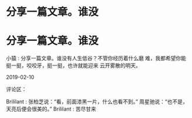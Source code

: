 # 分享一篇文章。谁没

# 分享一篇文章。谁没

小猿 : 分享一篇文章。谁没有人生低谷？不管你经历着什么磨 难，我都希望你能挺一挺，咬咬牙，挺一挺，也许就能迎来 云开雾散的明天。

2019-02-10

评论区：

Brililant : 张柏芝说：“看，前面漆黑一片，什么也看不到。” 周星驰说：“也不是，天亮后便会很美的。” Brililant : 苦尽甘来